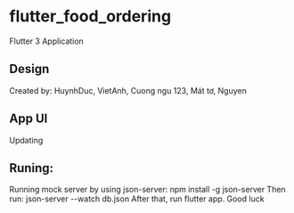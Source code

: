 # flutter_food_ordering

Flutter 3 Application

## Design

Created by: HuynhDuc, VietAnh, Cuong ngu 123, Mát tơ, Nguyen

## App UI

Updating

## Runing:

Running mock server by using json-server: npm install -g json-server
Then run: json-server --watch db.json
After that, run flutter app. Good luck
